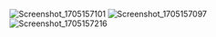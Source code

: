
![Screenshot_1705157101](https://github.com/AmilaThushara/booking.com-clone/assets/80099554/b13f3afb-c88b-471b-82c8-4d3610aaa98e)
![Screenshot_1705157097](https://github.com/AmilaThushara/booking.com-clone/assets/80099554/dcd7acb9-2f44-4bcd-a192-67c92e321434)
![Screenshot_1705157216](https://github.com/AmilaThushara/booking.com-clone/assets/80099554/3bba5001-fcc4-4cc6-b7a6-58fb8f2739c9)
